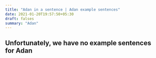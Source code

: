```yaml
---
title: "Adan in a sentence | Adan example sentences"
date: 2021-01-20T19:57:50+05:30
draft: falses
summary: "Adan"
---
```

## Unfortunately, we have no example sentences for Adan                 
